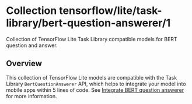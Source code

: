 # Collection tensorflow/lite/task-library/bert-question-answerer/1

Collection of TensorFlow Lite Task Library compatible models for BERT question
and answer.

<!-- module-type: text-retrieval-question-answering -->

## Overview

This collection of TensorFlow Lite models are compatible with the Task Library
`BertQuestionAnswerer` API, which helps to integrate your model into mobile apps
within 5 lines of code. See
[Integrate BERT question answerer](https://www.tensorflow.org/lite/inference_with_metadata/task_library/bert_question_answerer)
for more information.

<!-- A list of models in the collection -->
<!-- (https://tfhub.dev/tensorflow/lite-model/albert_lite_base/squadv1/1) -->
<!-- (https://tfhub.dev/tensorflow/lite-model/mobilebert/1/default/1) -->
